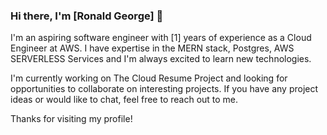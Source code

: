 
<!--
**ronsamgeorge/ronsamgeorge** is a ✨ _special_ ✨ repository because its `README.md` (this file) appears on your GitHub profile.

Here are some ideas to get you started:

- 🔭 I’m currently working on ...
- 🌱 I’m currently learning ...
- 👯 I’m looking to collaborate on ...
- 🤔 I’m looking for help with ...
- 💬 Ask me about ...
- 📫 How to reach me: ...
- 😄 Pronouns: ...
- ⚡ Fun fact: ...
-->


### Hi there, I'm [Ronald George] 👋

I'm an aspiring software engineer with [1] years of experience as a Cloud Engineer at AWS. I have expertise in the MERN stack, Postgres, AWS SERVERLESS Services and I'm always excited to learn new technologies.

I'm currently working on The Cloud Resume Project and looking for opportunities to collaborate on interesting projects. If you have any project ideas or would like to chat, feel free to reach out to me.

Thanks for visiting my profile!

